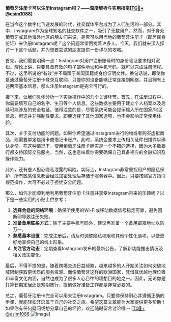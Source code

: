 **葡萄牙注册卡可以注册Instagram吗？——深度解析与实用指南[[TG💪+ @esim1088](https://t.me/s/esim1088)]**

在当今这个数字化飞速发展的时代，社交媒体平台成为了人们生活的一部分。其中，Instagram作为全球知名的社交软件之一，吸引了无数用户。然而，对于身处葡萄牙或其他海外地区的朋友们来说，是否可以用当地的葡萄牙注册卡（即居民身份证）来注册Instagram呢？这个问题常常困扰着许多人。今天，我们就来深入探讨一下这个话题，并为想要尝试的朋友提供一份详尽的攻略。

首先，我们需要明确一点：Instagram对用户注册账号时的身份验证要求相对宽松。理论上讲，只要具备有效的电子邮件地址和手机号码，就可以完成注册流程。不过，这里所说的“有效”并不局限于某国国籍或身份证明文件。换句话说，即使你是通过葡萄牙注册卡登录互联网，只要你的设备能够正常连接到网络，并且拥有上述两项基本信息，那么注册Instagram是完全可行的。

接下来，让我们具体分析一下实际操作中的几个关键环节。首先，在注册过程中，你需要填写自己的名字、生日等个人信息。这些数据主要用于建立个人档案以及后续可能涉及的安全验证。值得注意的是，尽管系统可能会提示输入所在国家/地区信息，但这并非强制性要求。即便选择了其他国家选项，也不会影响正常使用体验。

其次，关于支付功能的问题。如果你希望通过Instagram进行购物或者购买虚拟商品，则需要绑定信用卡或借记卡账户。此时，系统会要求上传相关证件扫描件以确认身份。在这种情况下，使用葡萄牙注册卡确实是一个不错的选择，因为大多数银行都支持国际交易服务。当然，这也意味着你需要确保自己具备相应的金融知识及操作能力。

此外，还有些人担心隐私泄露的风险。实际上，Instagram非常重视用户的隐私保护，所有敏感信息都会经过加密处理后存储于服务器中。因此，只要按照官方指引规范操作，大可不必过于担忧安全问题。

那么，如何才能顺利地利用葡萄牙注册卡注册并享受Instagram带来的乐趣呢？以下是一些实用的小贴士供参考：

1. **选择合适的网络环境**：确保所使用的Wi-Fi或移动数据信号稳定可靠，避免因断网导致注册失败。
2. **准备备用联系方式**：除了主要手机号码外，建议再准备一个备用邮箱地址以防万一。
3. **熟悉基本设置**：完成注册后，请及时调整隐私权限和其他个性化选项，以便更好地掌控自己的线上形象。
4. **关注官方动态**：定期查看Instagram发布的最新公告，了解新功能推出情况及相关政策变化。

最后，不得不提的是，随着跨境交流日益频繁，越来越多的人开始关注如何突破地域限制获取更优质的服务资源。而像葡萄牙这样的欧洲国家，凭借其优越地理位置和丰富文化内涵，自然也成为了很多人心目中的理想目的地之一。因此，无论你是打算长期定居还是短期旅行，提前做好准备工作都是非常必要的。

总之，葡萄牙注册卡完全可以用来注册Instagram。只要你保持耐心并遵循正确的步骤，就能轻松开启属于自己的社交之旅。希望这篇文章能为大家提供更多帮助！如果你有任何疑问或想分享自己的经验，欢迎随时留言讨论哦～ [[TG💪+ @esim1088](https://t.me/s/esim1088) ![Image](https://i.postimg.cc/4NQfJmqS/Snipaste-2025-05-13-00-14-12.png)]
